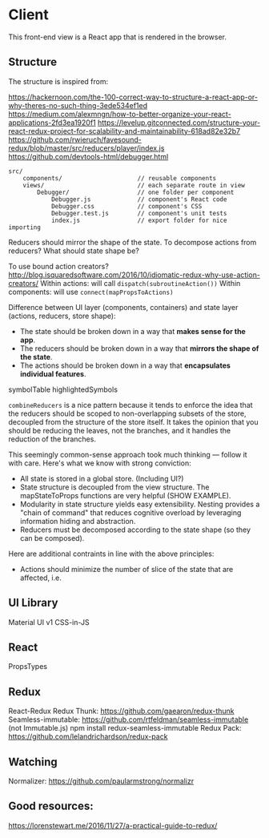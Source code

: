 # Client
This front-end view is a React app that is rendered in the browser.

## Structure
The structure is inspired from:

<https://hackernoon.com/the-100-correct-way-to-structure-a-react-app-or-why-theres-no-such-thing-3ede534ef1ed>
https://medium.com/alexmngn/how-to-better-organize-your-react-applications-2fd3ea1920f1
https://levelup.gitconnected.com/structure-your-react-redux-project-for-scalability-and-maintainability-618ad82e32b7
https://github.com/rwieruch/favesound-redux/blob/master/src/reducers/player/index.js
https://github.com/devtools-html/debugger.html

```
src/
    components/                     // reusable components
    views/                          // each separate route in view
        Debugger/                   // one folder per component
            Debugger.js             // component's React code
            Debugger.css            // component's CSS
            Debugger.test.js        // component's unit tests
            index.js                // export folder for nice importing
```

Reducers should mirror the shape of the state.
To decompose actions from reducers?
What should state shape be?

To use bound action creators? http://blog.isquaredsoftware.com/2016/10/idiomatic-redux-why-use-action-creators/
Within actions: will call `dispatch(subroutineAction())`
Within components: will use `connect(mapPropsToActions)`

Difference between UI layer (components, containers) and state layer (actions, reducers, store shape):

- The state should be broken down in a way that **makes sense for the app**.
- The reducers should be broken down in a way that **mirrors the shape of the state**.
- The actions should be broken down in a way that **encapsulates individual features**.

symbolTable
highlightedSymbols

`combineReducers` is a nice pattern because it tends to enforce the idea that the reducers should be scoped to
non-overlapping subsets of the store, decoupled from the structure of the store itself. It takes the opinion that you
should be reducing the leaves, not the branches, and it handles the reduction of the branches.

This seemingly common-sense approach took much thinking — follow it with care. Here's what we know with strong 
conviction:
 - All state is stored in a global store. (Including UI?)
 - State structure is decoupled from the view structure. The mapStateToProps functions are very helpful (SHOW EXAMPLE).
 - Modularity in state structure yields easy extensibility. Nesting provides a "chain of command" that reduces 
 cognitive overload by leveraging information hiding and abstraction.
 - Reducers must be decomposed according to the state shape (so they can be composed).
 
Here are additional contraints in line with the above principles:
 - Actions should minimize the number of slice of the state that are affected, i.e. 
 
## UI Library
Material UI v1
CSS-in-JS

## React
PropsTypes

## Redux
React-Redux
Redux Thunk: https://github.com/gaearon/redux-thunk
Seamless-immutable: https://github.com/rtfeldman/seamless-immutable (not Immutable.js)
npm install redux-seamless-immutable
Redux Pack: https://github.com/lelandrichardson/redux-pack


## Watching
Normalizer: https://github.com/paularmstrong/normalizr

## Good resources:
https://lorenstewart.me/2016/11/27/a-practical-guide-to-redux/